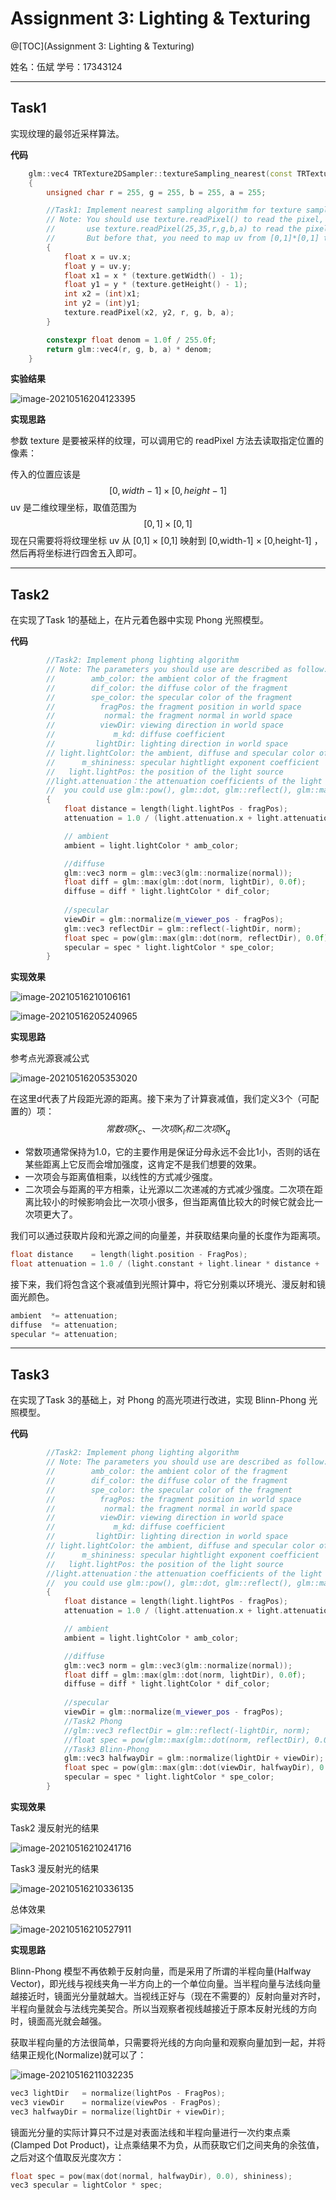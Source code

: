 # Assignment 3: Lighting & Texturing

@[TOC](Assignment 3: Lighting & Texturing)

姓名：伍斌
学号：17343124

---

## Task1

实现纹理的最邻近采样算法。

**代码**

```c++
	glm::vec4 TRTexture2DSampler::textureSampling_nearest(const TRTexture2D &texture, glm::vec2 uv)
	{
		unsigned char r = 255, g = 255, b = 255, a = 255;

		//Task1: Implement nearest sampling algorithm for texture sampling
		// Note: You should use texture.readPixel() to read the pixel, and for instance, 
		//       use texture.readPixel(25,35,r,g,b,a) to read the pixel in (25, 35).
		//       But before that, you need to map uv from [0,1]*[0,1] to [0,width-1]*[0,height-1].
		{
			float x = uv.x;
			float y = uv.y;
			float x1 = x * (texture.getWidth() - 1);
			float y1 = y * (texture.getHeight() - 1);
			int x2 = (int)x1;
			int y2 = (int)y1;
			texture.readPixel(x2, y2, r, g, b, a);
		}

		constexpr float denom = 1.0f / 255.0f;
		return glm::vec4(r, g, b, a) * denom;
	}
```

**实验结果**

![image-20210516204123395](C:\Users\42405\AppData\Roaming\Typora\typora-user-images\image-20210516204123395.png)

**实现思路**

参数 texture 是要被采样的纹理，可以调用它的 readPixel 方法去读取指定位置的像素：

传入的位置应该是 
$$
[0,width-1] × [0,height-1]
$$
 uv 是二维纹理坐标，取值范围为
$$
[0,1] × [0,1]
$$
现在只需要将将纹理坐标 uv 从 [0,1] × [0,1] 映射到 [0,width-1] × [0,height-1] ，然后再将坐标进行四舍五入即可。



---

## Task2

在实现了Task 1的基础上，在片元着色器中实现 Phong 光照模型。

**代码**

```c++
		//Task2: Implement phong lighting algorithm
		// Note: The parameters you should use are described as follow:
		//        amb_color: the ambient color of the fragment
		//        dif_color: the diffuse color of the fragment
		//        spe_color: the specular color of the fragment
		//          fragPos: the fragment position in world space
		//           normal: the fragment normal in world space
		//          viewDir: viewing direction in world space
		//             m_kd: diffuse coefficient
		//         lightDir: lighting direction in world space
		// light.lightColor: the ambient, diffuse and specular color of light source
		//      m_shininess: specular hightlight exponent coefficient
		//   light.lightPos: the position of the light source
		//light.attenuation：the attenuation coefficients of the light source (x,y,z) -> (constant,linear,quadratic)
		//  you could use glm::pow(), glm::dot, glm::reflect(), glm::max(), glm::normalize(), glm::length() et al.
		{
			float distance = length(light.lightPos - fragPos);
			attenuation = 1.0 / (light.attenuation.x + light.attenuation.y * distance + light.attenuation.z * (distance * distance));

			// ambient
			ambient = light.lightColor * amb_color;

			//diffuse
			glm::vec3 norm = glm::vec3(glm::normalize(normal));
			float diff = glm::max(glm::dot(norm, lightDir), 0.0f);
			diffuse = diff * light.lightColor * dif_color;
		
			//specular
			viewDir = glm::normalize(m_viewer_pos - fragPos);
			glm::vec3 reflectDir = glm::reflect(-lightDir, norm);
			float spec = pow(glm::max(glm::dot(norm, reflectDir), 0.0f), m_shininess);
			specular = spec * light.lightColor * spe_color;
		}
```

**实现效果**

![image-20210516210106161](C:\Users\42405\AppData\Roaming\Typora\typora-user-images\image-20210516210106161.png)



![image-20210516205240965](C:\Users\42405\AppData\Roaming\Typora\typora-user-images\image-20210516205240965.png)

**实现思路**

参考点光源衰减公式

![image-20210516205353020](C:\Users\42405\AppData\Roaming\Typora\typora-user-images\image-20210516205353020.png)

在这里d代表了片段距光源的距离。接下来为了计算衰减值，我们定义3个（可配置的）项：
$$
常数项K_c、一次项K_l和二次项K_q
$$

- 常数项通常保持为1.0，它的主要作用是保证分母永远不会比1小，否则的话在某些距离上它反而会增加强度，这肯定不是我们想要的效果。
- 一次项会与距离值相乘，以线性的方式减少强度。
- 二次项会与距离的平方相乘，让光源以二次递减的方式减少强度。二次项在距离比较小的时候影响会比一次项小很多，但当距离值比较大的时候它就会比一次项更大了。

我们可以通过获取片段和光源之间的向量差，并获取结果向量的长度作为距离项。

```c++
float distance    = length(light.position - FragPos); 
float attenuation = 1.0 / (light.constant + light.linear * distance +      light.quadratic * (distance * distance));
```

接下来，我们将包含这个衰减值到光照计算中，将它分别乘以环境光、漫反射和镜面光颜色。

```c++
ambient  *= attenuation;
diffuse  *= attenuation;
specular *= attenuation;
```



---

## Task3

在实现了Task 3的基础上，对 Phong 的高光项进行改进，实现 Blinn-Phong 光照模型。

**代码**

```c++
		//Task2: Implement phong lighting algorithm
		// Note: The parameters you should use are described as follow:
		//        amb_color: the ambient color of the fragment
		//        dif_color: the diffuse color of the fragment
		//        spe_color: the specular color of the fragment
		//          fragPos: the fragment position in world space
		//           normal: the fragment normal in world space
		//          viewDir: viewing direction in world space
		//             m_kd: diffuse coefficient
		//         lightDir: lighting direction in world space
		// light.lightColor: the ambient, diffuse and specular color of light source
		//      m_shininess: specular hightlight exponent coefficient
		//   light.lightPos: the position of the light source
		//light.attenuation：the attenuation coefficients of the light source (x,y,z) -> (constant,linear,quadratic)
		//  you could use glm::pow(), glm::dot, glm::reflect(), glm::max(), glm::normalize(), glm::length() et al.
		{
			float distance = length(light.lightPos - fragPos);
			attenuation = 1.0 / (light.attenuation.x + light.attenuation.y * distance + light.attenuation.z * (distance * distance));

			// ambient
			ambient = light.lightColor * amb_color;

			//diffuse
			glm::vec3 norm = glm::vec3(glm::normalize(normal));
			float diff = glm::max(glm::dot(norm, lightDir), 0.0f);
			diffuse = diff * light.lightColor * dif_color;
		
			//specular
			viewDir = glm::normalize(m_viewer_pos - fragPos);
			//Task2 Phong
			//glm::vec3 reflectDir = glm::reflect(-lightDir, norm);
			//float spec = pow(glm::max(glm::dot(norm, reflectDir), 0.0f), m_shininess);
			//Task3 Blinn-Phong
			glm::vec3 halfwayDir = glm::normalize(lightDir + viewDir);
			float spec = pow(glm::max(glm::dot(viewDir, halfwayDir), 0.0f), m_shininess);
			specular = spec * light.lightColor * spe_color;
		}
```

**实现效果**

Task2 漫反射光的结果

![image-20210516210241716](C:\Users\42405\AppData\Roaming\Typora\typora-user-images\image-20210516210241716.png)

Task3 漫反射光的结果

![image-20210516210336135](C:\Users\42405\AppData\Roaming\Typora\typora-user-images\image-20210516210336135.png)

总体效果

![image-20210516210527911](C:\Users\42405\AppData\Roaming\Typora\typora-user-images\image-20210516210527911.png)

**实现思路**

Blinn-Phong 模型不再依赖于反射向量，而是采用了所谓的半程向量(Halfway Vector)，即光线与视线夹角一半方向上的一个单位向量。当半程向量与法线向量越接近时，镜面光分量就越大。当视线正好与（现在不需要的）反射向量对齐时，半程向量就会与法线完美契合。所以当观察者视线越接近于原本反射光线的方向时，镜面高光就会越强。

获取半程向量的方法很简单，只需要将光线的方向向量和观察向量加到一起，并将结果正规化(Normalize)就可以了：

![image-20210516211032235](C:\Users\42405\AppData\Roaming\Typora\typora-user-images\image-20210516211032235.png)

```c++
vec3 lightDir   = normalize(lightPos - FragPos);
vec3 viewDir    = normalize(viewPos - FragPos);
vec3 halfwayDir = normalize(lightDir + viewDir);
```

镜面光分量的实际计算只不过是对表面法线和半程向量进行一次约束点乘(Clamped Dot Product)，让点乘结果不为负，从而获取它们之间夹角的余弦值，之后对这个值取反光度次方：

```c++
float spec = pow(max(dot(normal, halfwayDir), 0.0), shininess);
vec3 specular = lightColor * spec;
```

